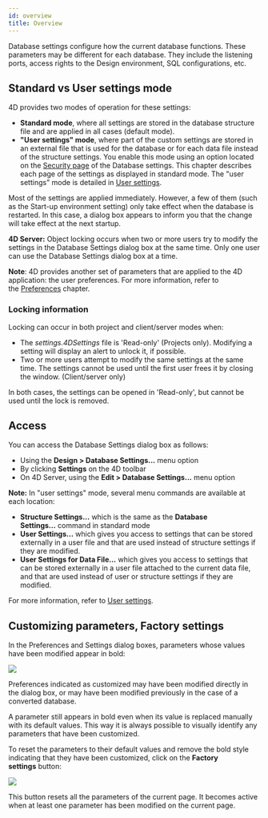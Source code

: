 ```yaml
---
id: overview
title: Overview
---
```


Database settings configure how the current database functions. These parameters may be different for each database. They include the listening ports, access rights to the Design environment, SQL configurations, etc.

## Standard vs User settings mode 

4D provides two modes of operation for these settings:

*   **Standard mode**, where all settings are stored in the database structure file and are applied in all cases (default mode).
*   **"User settings" mode**, where part of the custom settings are stored in an external file that is used for the database or for each data file instead of the structure settings. You enable this mode using an option located on the [Security page](./security.md) of the Database settings. This chapter describes each page of the settings as displayed in standard mode. The "user settings" mode is detailed in [User settings](./user-settings.md).

Most of the settings are applied immediately. However, a few of them (such as the Start-up environment setting) only take effect when the database is restarted. In this case, a dialog box appears to inform you that the change will take effect at the next startup.

**4D Server:** Object locking occurs when two or more users try to modify the settings in the Database Settings dialog box at the same time. Only one user can use the Database Settings dialog box at a time.

**Note**: 4D provides another set of parameters that are applied to the 4D application: the user preferences. For more information, refer to the [Preferences](../Preferences/general.md) chapter.

### Locking information  

Locking can occur in both project and client/server modes when:

-   The *settings.4DSettings* file is 'Read-only' (Projects only). Modifying a setting will display an alert to unlock it, if possible.
-   Two or more users attempt to modify the same settings at the same time. The settings cannot be used until the first user frees it by closing the window. (Client/server only)

In both cases, the settings can be opened in 'Read-only', but cannot be used until the lock is removed.

## Access 

You can access the Database Settings dialog box as follows:

-   Using the **Design > Database Settings...** menu option
-   By clicking **Settings** on the 4D toolbar
-   On 4D Server, using the **Edit > Database Settings...** menu option

**Note:** In "user settings" mode, several menu commands are available at each location:

-   **Structure Settings...** which is the same as the **Database Settings...** command in standard mode
-   **User Settings...** which gives you access to settings that can be stored externally in a user file and that are used instead of structure settings if they are modified.
-   **User Settings for Data File...** which gives you access to settings that can be stored externally in a user file attached to the current data file, and that are used instead of user or structure settings if they are modified.

For more information, refer to [User settings](./user-settings).

## Customizing parameters, Factory settings

In the Preferences and Settings dialog boxes, parameters whose values have been modified appear in bold:

![](assets/en/settings/customize-settings.png)   

Preferences indicated as customized may have been modified directly in the dialog box, or may have been modified previously in the case of a converted database. 

A parameter still appears in bold even when its value is replaced manually with its default values. This way it is always possible to visually identify any parameters that have been customized. 

To reset the parameters to their default values and remove the bold style indicating that they have been customized, click on the **Factory settings** button:

![](assets/en/settings/factory-settings.png)   

This button resets all the parameters of the current page. It becomes active when at least one parameter has been modified on the current page.

